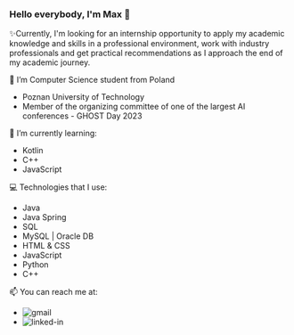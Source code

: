 ### Hello everybody, I'm Max 👋

✨Currently, I'm looking for an internship opportunity to apply my academic knowledge and skills in a
professional environment, work with industry professionals and get practical recommendations as I
approach the end of my academic journey.

🔭 I’m Computer Science student from Poland
- Poznan University of Technology
- Member of the organizing committee of one of the largest AI
conferences - GHOST Day 2023

🌱 I’m currently learning:
- Kotlin
- C++
- JavaScript

💻 Technologies that I use:
- Java 
- Java Spring
- SQL
- MySQL | Oracle DB
- HTML & CSS
- JavaScript
- Python
- C++

📫 You can reach me at:<br>
- [<img align="left" alt="gmail" src="https://img.shields.io/badge/Gmail-white?style=for-the-badge&logo=gmail" />](mailto:mlixoivanenko@gmail.com)
- [<img align="left" alt="linked-in" src="https://img.shields.io/badge/linkedin-%230077B5.svg?&style=for-the-badge&logo=linkedin&logoColor=white" />](https://www.linkedin.com/in/maksim-likhaivanenka/)

<!--
**MaksimLik/MaksimLik** is a ✨ _special_ ✨ repository because its `README.md` (this file) appears on your GitHub profile.

Here are some ideas to get you started:

- 🔭 I’m currently working on ...
- 🌱 I’m currently learning ...
- 👯 I’m looking to collaborate on ...
- 🤔 I’m looking for help with ...
- 💬 Ask me about ...
- 📫 How to reach me: ...
- 😄 Pronouns: ...
- ⚡ Fun fact: ...
-->
